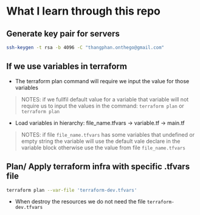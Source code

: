 # What I learn through this repo

## Generate key pair for servers

```bash
ssh-keygen -t rsa -b 4096 -C "thangphan.onthego@gmail.com"
```

## If we use variables in terraform

- The terraform plan command will require we input the value for those variables

> NOTES: if we fullfil default value for a variable that variable will not
> require us to input the values in the command: `terraform plan` or `terraform plan`

- Load variables in hierarchy: file_name.tfvars -> variable.tf -> main.tf

> NOTES: if file `file_name.tfvars` has some variables that undefined
> or empty string the variable will use the default vale declare in the variable block otherwise use the value from file `file_name.tfvars`

## Plan/ Apply terraform infra with specific .tfvars file

```bash
terraform plan --var-file 'terraform-dev.tfvars'
```

- When destroy the resources we do not need the file `terraform-dev.tfvars`
